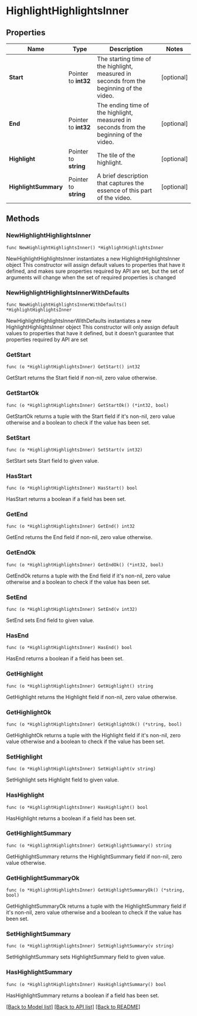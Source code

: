 # HighlightHighlightsInner

## Properties

Name | Type | Description | Notes
------------ | ------------- | ------------- | -------------
**Start** | Pointer to **int32** | The starting time of the highlight, measured in seconds from the beginning of the video.  | [optional] 
**End** | Pointer to **int32** | The ending time of the highlight, measured in seconds from the beginning of the video.  | [optional] 
**Highlight** | Pointer to **string** | The tile of the highlight.  | [optional] 
**HighlightSummary** | Pointer to **string** | A brief description that captures the essence of this part of the video.  | [optional] 

## Methods

### NewHighlightHighlightsInner

`func NewHighlightHighlightsInner() *HighlightHighlightsInner`

NewHighlightHighlightsInner instantiates a new HighlightHighlightsInner object
This constructor will assign default values to properties that have it defined,
and makes sure properties required by API are set, but the set of arguments
will change when the set of required properties is changed

### NewHighlightHighlightsInnerWithDefaults

`func NewHighlightHighlightsInnerWithDefaults() *HighlightHighlightsInner`

NewHighlightHighlightsInnerWithDefaults instantiates a new HighlightHighlightsInner object
This constructor will only assign default values to properties that have it defined,
but it doesn't guarantee that properties required by API are set

### GetStart

`func (o *HighlightHighlightsInner) GetStart() int32`

GetStart returns the Start field if non-nil, zero value otherwise.

### GetStartOk

`func (o *HighlightHighlightsInner) GetStartOk() (*int32, bool)`

GetStartOk returns a tuple with the Start field if it's non-nil, zero value otherwise
and a boolean to check if the value has been set.

### SetStart

`func (o *HighlightHighlightsInner) SetStart(v int32)`

SetStart sets Start field to given value.

### HasStart

`func (o *HighlightHighlightsInner) HasStart() bool`

HasStart returns a boolean if a field has been set.

### GetEnd

`func (o *HighlightHighlightsInner) GetEnd() int32`

GetEnd returns the End field if non-nil, zero value otherwise.

### GetEndOk

`func (o *HighlightHighlightsInner) GetEndOk() (*int32, bool)`

GetEndOk returns a tuple with the End field if it's non-nil, zero value otherwise
and a boolean to check if the value has been set.

### SetEnd

`func (o *HighlightHighlightsInner) SetEnd(v int32)`

SetEnd sets End field to given value.

### HasEnd

`func (o *HighlightHighlightsInner) HasEnd() bool`

HasEnd returns a boolean if a field has been set.

### GetHighlight

`func (o *HighlightHighlightsInner) GetHighlight() string`

GetHighlight returns the Highlight field if non-nil, zero value otherwise.

### GetHighlightOk

`func (o *HighlightHighlightsInner) GetHighlightOk() (*string, bool)`

GetHighlightOk returns a tuple with the Highlight field if it's non-nil, zero value otherwise
and a boolean to check if the value has been set.

### SetHighlight

`func (o *HighlightHighlightsInner) SetHighlight(v string)`

SetHighlight sets Highlight field to given value.

### HasHighlight

`func (o *HighlightHighlightsInner) HasHighlight() bool`

HasHighlight returns a boolean if a field has been set.

### GetHighlightSummary

`func (o *HighlightHighlightsInner) GetHighlightSummary() string`

GetHighlightSummary returns the HighlightSummary field if non-nil, zero value otherwise.

### GetHighlightSummaryOk

`func (o *HighlightHighlightsInner) GetHighlightSummaryOk() (*string, bool)`

GetHighlightSummaryOk returns a tuple with the HighlightSummary field if it's non-nil, zero value otherwise
and a boolean to check if the value has been set.

### SetHighlightSummary

`func (o *HighlightHighlightsInner) SetHighlightSummary(v string)`

SetHighlightSummary sets HighlightSummary field to given value.

### HasHighlightSummary

`func (o *HighlightHighlightsInner) HasHighlightSummary() bool`

HasHighlightSummary returns a boolean if a field has been set.


[[Back to Model list]](../README.md#documentation-for-models) [[Back to API list]](../README.md#documentation-for-api-endpoints) [[Back to README]](../README.md)


